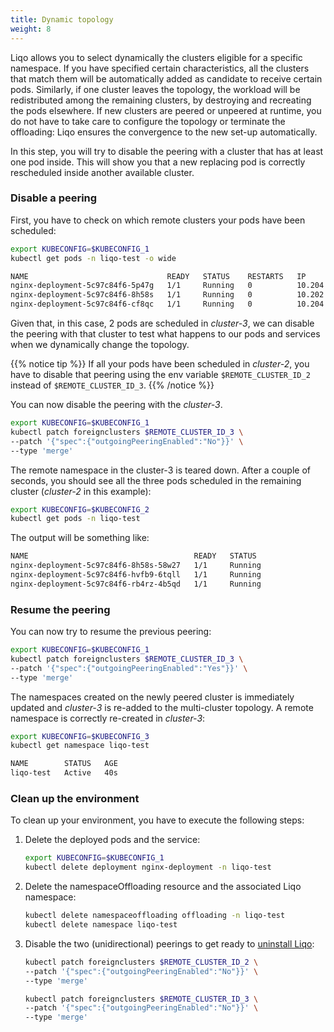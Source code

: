 ```yaml
---
title: Dynamic topology
weight: 8
---
```


Liqo allows you to select dynamically the clusters eligible for a specific namespace. 
If you have specified certain characteristics, all the clusters that match them will be automatically added as candidate to receive certain pods.
Similarly, if one cluster leaves the topology, the workload will be redistributed among the remaining clusters, by destroying and recreating the pods elsewhere.
If new clusters are peered or unpeered at runtime, you do not have to take care to configure the topology or terminate the offloading: Liqo ensures the convergence to the new set-up automatically. 

In this step, you will try to disable the peering with a cluster that has at least one pod inside.
This will show you that a new replacing pod is correctly rescheduled inside another available cluster.

### Disable a peering

First, you have to check on which remote clusters your pods have been scheduled:

```bash
export KUBECONFIG=$KUBECONFIG_1
kubectl get pods -n liqo-test -o wide
```

```bash
NAME                               READY   STATUS    RESTARTS   IP            NODE                                        
nginx-deployment-5c97c84f6-5p47g   1/1     Running   0          10.204.0.13   liqo-b07938e3-d241-460c-a77b-e286c0f733c7   
nginx-deployment-5c97c84f6-8h58s   1/1     Running   0          10.202.0.12   liqo-b38f5c32-a877-4f82-8bde-2fd0c5c8f862   
nginx-deployment-5c97c84f6-cf8qc   1/1     Running   0          10.204.0.14   liqo-b07938e3-d241-460c-a77b-e286c0f733c7   
```

Given that, in this case, 2 pods are scheduled in *cluster-3*, we can disable the peering with that cluster to test what happens to our pods and services when we dynamically change the topology.

{{% notice tip %}}
If all your pods have been scheduled in *cluster-2*, you have to disable that peering using the env variable `$REMOTE_CLUSTER_ID_2` instead of `$REMOTE_CLUSTER_ID_3`.
{{% /notice %}}

You can now disable the peering with the *cluster-3*.

```bash
export KUBECONFIG=$KUBECONFIG_1
kubectl patch foreignclusters $REMOTE_CLUSTER_ID_3 \
--patch '{"spec":{"outgoingPeeringEnabled":"No"}}' \
--type 'merge'
```

The remote namespace in the cluster-3 is teared down.
After a couple of seconds, you should see all the three pods scheduled in the remaining cluster (*cluster-2* in this example):

```bash
export KUBECONFIG=$KUBECONFIG_2
kubectl get pods -n liqo-test 
```

The output will be something like:

```bash
NAME                                     READY   STATUS    
nginx-deployment-5c97c84f6-8h58s-58w27   1/1     Running   
nginx-deployment-5c97c84f6-hvfb9-6tqll   1/1     Running   
nginx-deployment-5c97c84f6-rb4rz-4b5qd   1/1     Running
```

### Resume the peering 

You can now try to resume the previous peering:

```bash
export KUBECONFIG=$KUBECONFIG_1
kubectl patch foreignclusters $REMOTE_CLUSTER_ID_3 \
--patch '{"spec":{"outgoingPeeringEnabled":"Yes"}}' \
--type 'merge'
```

The namespaces created on the newly peered cluster is immediately updated and *cluster-3* is re-added to the multi-cluster topology.
A remote namespace is correctly re-created in *cluster-3*:

```bash
export KUBECONFIG=$KUBECONFIG_3
kubectl get namespace liqo-test 
```

```bash
NAME        STATUS   AGE
liqo-test   Active   40s
```

### Clean up the environment
 
To clean up your environment, you have to execute the following steps:

1. Delete the deployed pods and the service:
   ```bash
   export KUBECONFIG=$KUBECONFIG_1
   kubectl delete deployment nginx-deployment -n liqo-test
   ```
2. Delete the namespaceOffloading resource and the associated Liqo namespace:

   ```bash
   kubectl delete namespaceoffloading offloading -n liqo-test
   kubectl delete namespace liqo-test
   ```

3. Disable the two (unidirectional) peerings to get ready to [uninstall Liqo](../uninstall): 

   ```bash
   kubectl patch foreignclusters $REMOTE_CLUSTER_ID_2 \
   --patch '{"spec":{"outgoingPeeringEnabled":"No"}}' \
   --type 'merge'
   ```

   ```bash
   kubectl patch foreignclusters $REMOTE_CLUSTER_ID_3 \
   --patch '{"spec":{"outgoingPeeringEnabled":"No"}}' \
   --type 'merge'
   ```